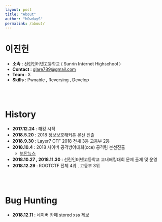 ```yaml
---
layout: post
title: "About"
author: "hOwdayS"
permalink: /about/
---
```




<h1>이진헌</h1>

- __소속__ : 선린인터넷고등학교 ( Sunrin Internet Highschool )
- __Contact__ : glare789@gmail.com
- __Team__ : X
- __Skills__ : Pwnable , Reversing , Develop

<br>
<br>

<h1>History</h1>

- __2017.12.24__  : 해킹 시작
- __2018.5.20__ : 2018 정보보호해커톤 본선 진출
- __2018.9.30__ : Layer7 CTF 2018 전체 3등 고등부 2등
- __2018.10.4__ : 2018 사이버 공격방어대회(cce) 공격팀 본선진출
  - [보안뉴스](https://www.boannews.com/media/view.asp?idx=74183&fbclid=IwAR22xH_GtSWZNSKL4uvAZ5RkPUcwTlI0oTjVcJG16IhZMTbaQc9vsfSskd0)
- __2018.10.27 , 2018.11.30__ : 선린인터넷고등학교 교내해킹대회 문제 출제 및 운영
- __2018.12.29__ : ROOTCTF 전체 4위 , 고등부 3위


<br>
<br>

<h1>Bug Hunting</h1>

- __2018.12.11__ : 네이버 카페 stored xss 제보